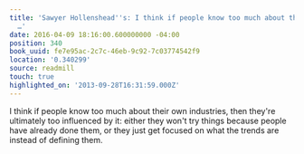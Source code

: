 ```yaml
---
title: 'Sawyer Hollenshead''s: I think if people know too much about their own industries,
  …'
date: 2016-04-09 18:16:00.600000000 -04:00
position: 340
book_uuid: fe7e95ac-2c7c-46eb-9c92-7c03774542f9
location: '0.340299'
source: readmill
touch: true
highlighted_on: '2013-09-28T16:31:59.000Z'
---
```


I think if people know too much about their own industries, then they're ultimately too influenced by it: either they won't try things because people have already done them, or they just get focused on what the trends are instead of defining them.